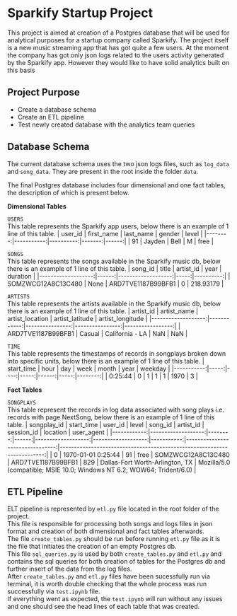 # Sparkify Startup Project
This project is aimed at creation of a Postgres database that will be used for analytical purposes for a startup company called Sparkify.
The project itself is a new music streaming app that has got quite a few users.
At the moment the company has got only json logs related to the users activity generated by the Sparkify app. 
However they would like to have solid analytics built on this basis

## Project Purpose
<ul>
<li>Create a database schema</li>
<li>Create an ETL pipeline</li>
<li>Test newly created database with the analytics team queries</li>
</ul>


## Database Schema
The current database schema uses the two json logs files, such as `log_data` and `song_data`.
They are present in the root inside the folder `data`.

The final Postgres database includes four dimensional and one fact tables, the description of which is present below.</b>

**Dimensional Tables**

`USERS`</br>
This table represents the Sparkify app users, below there is an example of 1 line of this table.
| user_id | first_name | last_name | gender | level |
|--------:|-----------:|----------:|-------:|------:|
|      91 |     Jayden |      Bell |      M |  free |

`SONGS`</br>
This table represents the songs available in the Sparkify music db, below there is an example of 1 line of this table.
|            song_id | title |          artist_id | year |  duration |
|-------------------:|------:|-------------------:|-----:|----------:|
| SOMZWCG12A8C13C480 |  None | ARD7TVE1187B99BFB1 |    0 | 218.93179 |

`ARTISTS`</br>
This table represents the artists available in the Sparkify music db, below there is an example of 1 line of this table.
|          artist_id | artist_name | artist_location | artist_latitude | artist_longitude |
|-------------------:|------------:|----------------:|----------------:|-----------------:|
| ARD7TVE1187B99BFB1 |      Casual | California - LA |             NaN |              NaN |

`TIME`</br>
This table represents the timestamps of records in songplays broken down into specific units, below there is an example of 1 line of this table.
| start_time | hour | day | week | month | year | weekday |
|-----------:|-----:|----:|-----:|------:|-----:|--------:|
|    0:25:44 |    0 |   1 |    1 |     1 | 1970 |       3 |

**Fact Tables**

`SONGPLAYS`</br>
This table represent the records in log data associated with song plays i.e. records with page NextSong, below there is an example of 1 line of this table.
| songplay_id |         start_time | user_id | level |            song_id |          artist_id | session_id |                        location |                                                              user_agent |
|------------:|-------------------:|--------:|------:|-------------------:|-------------------:|-----------:|--------------------------------:|------------------------------------------------------------------------:|
|           0 | 1970-01-01 0:25:44 |      91 |  free | SOMZWCG12A8C13C480 | ARD7TVE1187B99BFB1 |        829 | Dallas-Fort Worth-Arlington, TX | Mozilla/5.0 (compatible; MSIE 10.0; Windows NT 6.2; WOW64; Trident/6.0) |

## ETL Pipeline
ELT pipeline is represented by `etl.py` file located in the root folder of the project.</br>
This file is responsible for processing both songs and logs files in json format and creation of both dimensional and fact tables afterwards.</br>
The file `create_tables.py` should be run before running `etl.py` file as it is the file that initiates the creation of an empty Postgres db.</br>
This file `sql_queries.py` is used by both `create_tables.py` and `etl.py` and contains the sql queries for both creation of tables for the Postgres db and further insert of
the data from the log files.</br>
After `create_tables.py` and `etl.py` files have been sucessfully run via terminal, it is worth double checking that the whole process was run successfully via `test.ipynb` file.</br>
If everything went as expected, the `test.ipynb` will run without any issues and one should see the head lines of each table that was created.</br>

